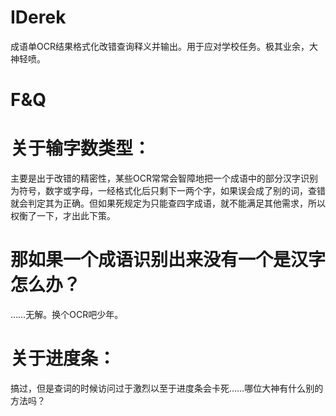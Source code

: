 # IDerek
成语单OCR结果格式化改错查询释义并输出。用于应对学校任务。极其业余，大神轻喷。
# F&Q
# 关于输字数类型：
主要是出于改错的精密性，某些OCR常常会智障地把一个成语中的部分汉字识别为符号，数字或字母，一经格式化后只剩下一两个字，如果误会成了别的词，查错就会判定其为正确。但如果死规定为只能查四字成语，就不能满足其他需求，所以权衡了一下，才出此下策。
# 那如果一个成语识别出来没有一个是汉字怎么办？
……无解。换个OCR吧少年。
# 关于进度条：
搞过，但是查词的时候访问过于激烈以至于进度条会卡死……哪位大神有什么别的方法吗？
